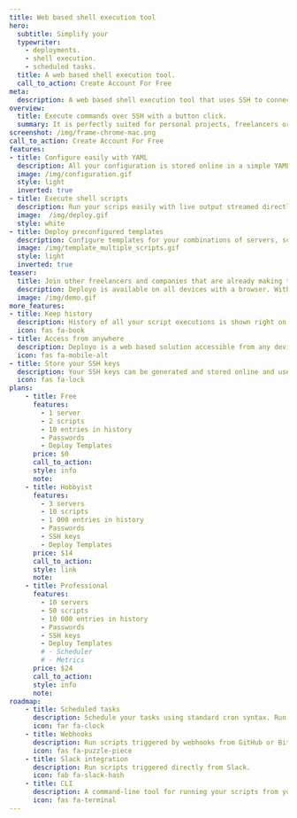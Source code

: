 ```yaml
---
title: Web based shell execution tool
hero:
  subtitle: Simplify your
  typewriter:
    - deployments.
    - shell execution.
    - scheduled tasks.
  title: A web based shell execution tool.
  call_to_action: Create Account For Free
meta:
  description: A web based shell execution tool that uses SSH to connect to your servers. Simplify your deployments or remote shell executions.
overview:
  title: Execute commands over SSH with a button click.
  summary: It is perfectly suited for personal projects, freelancers or small companies looking to speed up their remote tasks.
screenshot: /img/frame-chrome-mac.png
call_to_action: Create Account For Free
features:
- title: Configure easily with YAML
  description: All your configuration is stored online in a simple YAML file. Easily edit with syntax highlighting.
  image: /img/configuration.gif
  style: light
  inverted: true
- title: Execute shell scripts
  description: Run your scrips easily with live output streamed directly from your server. You can configure multiple servers and multiple scripts.
  image:  /img/deploy.gif
  style: white
- title: Deploy preconfigured templates
  description: Configure templates for your combinations of servers, scripts and variables that you execute most often.
  image: /img/template_multiple_scripts.gif
  style: light
  inverted: true
teaser:
  title: Join other freelancers and companies that are already making their life simpler.
  description: Deployo is available on all devices with a browser. With your configuration safely stored online you are able to deploy your software or setup servers easily and conveniently.
  image: /img/demo.gif
more_features:
- title: Keep history
  description: History of all your script executions is shown right on your dashboard. You can access old executions and execute again the same script with same parameters with ease.
  icon: fas fa-book
- title: Access from anywhere
  description: Deployo is a web based solution accessible from any device with a browser. So desktop, tablet or mobile, it is at your fingertips.
  icon: fas fa-mobile-alt
- title: Store your SSH keys
  description: Your SSH keys can be generated and stored online and used everytime you acces your server. Have a private key already? Just upload it!
  icon: fas fa-lock
plans:
    - title: Free
      features:
        - 1 server
        - 2 scripts
        - 10 entries in history
        - Passwords
        - Deploy Templates
      price: $0
      call_to_action: 
      style: info
      note: 
    - title: Hobbyist
      features:
        - 3 servers
        - 10 scripts
        - 1 000 entries in history
        - Passwords
        - SSH keys
        - Deploy Templates
      price: $14
      call_to_action: 
      style: link
      note: 
    - title: Professional
      features:
        - 10 servers
        - 50 scripts
        - 10 000 entries in history
        - Passwords
        - SSH keys
        - Deploy Templates
        # - Scheduler
        # - Metrics
      price: $24
      call_to_action: 
      style: info
      note: 
roadmap:
    - title: Scheduled tasks
      description: Schedule your tasks using standard cron syntax. Run your script in configured intervals. You can see history and output of scheduled tasks.
      icon: far fa-clock
    - title: Webhooks
      description: Run scripts triggered by webhooks from GitHub or Bitbucket.
      icon: fas fa-puzzle-piece
    - title: Slack integration
      description: Run scripts triggered directly from Slack.
      icon: fab fa-slack-hash
    - title: CLI
      description: A command-line tool for running your scripts from your terminal.
      icon: fas fa-terminal
---
```

